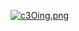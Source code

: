 <a href="https://imgtu.com/i/c3Oing"><img src="https://z3.ax1x.com/2021/04/07/c3Oing.md.png" alt="c3Oing.png" border="0" /></a>

